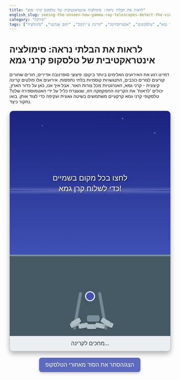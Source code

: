 ```yaml
---
title: "לראות את הבלתי נראה: סימולציה אינטראקטיבית של טלסקופ קרני גמא"
english_slug: seeing-the-unseen-how-gamma-ray-telescopes-detect-the-violent-universe
category: "פיזיקה"
tags: ["קרני גמא", "טלסקופים", "אסטרופיזיקה", "קרינת צ'רנקוב", "יקום אנרגטי", "סימולציה"]
---
```


# לראות את הבלתי נראה: סימולציה אינטראקטיבית של טלסקופ קרני גמא

דמיינו רגע את האירועים האלימים ביותר ביקום: פיצוצי סופרנובה אדירים, חורים שחורים קורעים לגזרים כוכבים, התנגשויות קוסמיות בלתי נתפסות. אירועים אלו פולטים קרינה קיצונית - קרני גמא, האנרגטיות מכל צורות האור. אבל איך אנו, כאן על כדור הארץ, יכולים 'לראות' את הקרינה החמקמקה הזו, שנעצרת כליל על ידי האטמוספירה שלנו? טלסקופי קרני גמא קרקעיים משתמשים בשיטה גאונית ועקיפה כדי לצוד אותן. בואו נחקור כיצד.

<div class="app-container">
    <div class="sky">
        <div class="instruction">לחצו בכל מקום בשמיים כדי לשלוח קרן גמא!</div>
        <div class="gamma-ray" id="gammaRay"></div>
        <div class="particle-shower" id="particleShower"></div>
        <div class="cherenkov-cone" id="cherenkovCone"></div>
        <div class="cherenkov-flash" id="cherenkovFlash"></div>
        <div class="atmosphere-line"></div>
        <div class="star star1"></div>
        <div class="star star2"></div>
        <div class="star star3"></div>
    </div>
    <div class="ground">
        <div class="telescope" id="telescope">
            <div class="mirror-segment"></div>
            <div class="mirror-segment"></div>
            <div class="mirror-segment"></div>
            <div class="mirror-segment"></div>
            <div class="mirror-segment"></div>
            <div class="mirror-segment"></div>
            <div class="mirror-segment"></div>
            <div class="mirror-segment"></div>
            <div class="camera"></div>
            <div class="support support-left"></div>
            <div class="support support-right"></div>
        </div>
         <div class="ground-texture"></div>
    </div>
    <div class="simulation-info">
        <div id="detectionStatus">מחכים לקרינה...</div>
    </div>
</div>

<style>
    /* Improved Color Palette */
    :root {
        --dark-blue-sky: #1A237E; /* Deep Indigo */
        --lighter-blue-sky: #3F51B5; /* Indigo */
        --ground-color: #455A64; /* Blue Gray */
        --telescope-silver: #B0BEC5; /* Blue Gray 200 */
        --telescope-support: #78909C; /* Blue Gray 400 */
        --gamma-yellow: #FFEB3B; /* Yellow 500 */
        --shower-white: rgba(255, 255, 255, 0.9);
        --cherenkov-blue: rgba(63, 81, 181, 0.7); /* Indigo 500 with transparency */
        --flash-blue: rgba(63, 81, 181, 1); /* Indigo 500 */
        --ui-background: #ECEFF1; /* Blue Gray 50 */
        --ui-button-primary: #5C6BC0; /* Indigo 400 */
        --ui-button-hover: #3949AB; /* Indigo 600 */
        --text-color-dark: #263238; /* Blue Gray 900 */
        --atmosphere-line-color: rgba(159, 168, 218, 0.6); /* Lavender 200 */
    }

    .app-container {
        width: 100%;
        max-width: 800px;
        margin: 20px auto;
        border: 1px solid var(--telescope-silver);
        border-radius: 12px;
        overflow: hidden;
        background-color: var(--ui-background);
        position: relative;
        font-family: 'Segoe UI', Tahoma, Geneva, Verdana, sans-serif;
        box-shadow: 0 8px 16px rgba(0, 0, 0, 0.3);
    }

    .sky {
        width: 100%;
        height: 450px; /* Increased height for better visual separation */
        background: linear-gradient(to bottom, var(--dark-blue-sky), var(--lighter-blue-sky));
        position: relative;
        overflow: hidden;
        cursor: pointer; /* Indicate clickable area */
    }

    .star {
        position: absolute;
        width: 2px;
        height: 2px;
        background-color: white;
        border-radius: 50%;
        box-shadow: 0 0 4px white;
    }

    .star1 { top: 10%; left: 20%; animation: twinkle 2s infinite alternate ease-in-out; }
    .star2 { top: 5%; left: 70%; animation: twinkle 2.5s infinite alternate ease-in-out 0.5s; }
    .star3 { top: 15%; left: 90%; animation: twinkle 3s infinite alternate ease-in-out 1s; }

    @keyframes twinkle {
        from { opacity: 0.8; transform: scale(1); }
        to { opacity: 0.4; transform: scale(0.8); }
    }


    .instruction {
        position: absolute;
        top: 50%;
        left: 50%;
        transform: translate(-50%, -50%);
        color: white;
        font-size: 1.5rem;
        text-align: center;
        text-shadow: 2px 2px 4px rgba(0,0,0,0.5);
        z-index: 15;
        pointer-events: none; /* Allows clicks to pass through */
        transition: opacity 0.5s ease-out;
    }

    .atmosphere-line {
        position: absolute;
        top: 55%; /* Represents top of dense atmosphere */
        left: 0;
        width: 100%;
        height: 3px; /* Thicker line */
        background: linear-gradient(to right, transparent, var(--atmosphere-line-color), transparent);
        box-shadow: 0 0 10px 3px var(--atmosphere-line-color);
        z-index: 2;
    }

    .ground {
        width: 100%;
        height: 250px; /* Increased height */
        background-color: var(--ground-color);
        position: relative;
        display: flex;
        justify-content: center;
        align-items: flex-start;
        border-top: 5px solid var(--telescope-support);
    }

    .ground-texture {
         position: absolute;
         top: 0;
         left: 0;
         width: 100%;
         height: 100%;
         background: repeating-linear-gradient(
             45deg,
             rgba(0,0,0,0.05),
             rgba(0,0,0,0.05) 5px,
             transparent 5px,
             transparent 10px
         );
         opacity: 0.1;
         pointer-events: none;
         z-index: 1;
    }


    .telescope {
        position: absolute;
        bottom: 20px; /* Lifted slightly */
        width: 150px; /* Wider base */
        height: 180px; /* Taller */
        z-index: 10;
        display: flex;
        flex-direction: column;
        align-items: center;
    }

    .mirror-segment {
        position: absolute;
        width: 30px;
        height: 15px;
        background-color: var(--telescope-silver);
        border-radius: 4px;
        box-shadow: 0 2px 5px rgba(0,0,0,0.2);
        transform-origin: bottom center; /* Pivot point for position */
        z-index: 11; /* Above supports */
    }

    /* Arrange segments to form a curved shape */
    .mirror-segment:nth-child(1) { bottom: 10px; left: 15px; transform: rotate(-20deg); }
    .mirror-segment:nth-child(2) { bottom: 5px; left: 40px; transform: rotate(-10deg); }
    .mirror-segment:nth-child(3) { bottom: 2px; left: 65px; transform: rotate(0deg); }
    .mirror-segment:nth-child(4) { bottom: 5px; left: 90px; transform: rotate(10deg); }
    .mirror-segment:nth-child(5) { bottom: 10px; left: 115px; transform: rotate(20deg); }
    /* Add more segments for a fuller look */
    .mirror-segment:nth-child(6) { bottom: 18px; left: 20px; transform: rotate(-30deg); }
    .mirror-segment:nth-child(7) { bottom: 18px; left: 105px; transform: rotate(30deg); }
     .mirror-segment:nth-child(8) { bottom: 25px; left: 65px; width: 40px; height: 20px; background-color: var(--telescope-support); z-index: 10; border-radius: 6px; } /* Base connection */


    .camera {
        width: 25px; /* Slightly larger */
        height: 25px;
        background-color: var(--flash-blue); /* Match flash color */
        border-radius: 50%;
        position: absolute;
        top: 60px; /* Positioned higher above the mirror */
        left: 50%;
        transform: translateX(-50%);
        z-index: 12;
        box-shadow: 0 0 8px var(--flash-blue);
         border: 3px solid white;
    }
     .support {
        position: absolute;
        bottom: 0;
        width: 10px;
        height: 120px; /* Taller */
        background-color: var(--telescope-support);
        z-index: 9;
         border-radius: 5px;
         box-shadow: inset 0 0 5px rgba(0,0,0,0.3);
    }
    .support-left { left: 20px; transform: rotate(10deg); transform-origin: bottom; }
    .support-right { right: 20px; transform: rotate(-10deg); transform-origin: bottom;}


    .gamma-ray {
        position: absolute;
        top: 0;
        left: 50%; /* Starting point */
        width: 3px; /* Thinner */
        height: 0;
        background-color: var(--gamma-yellow);
        box-shadow: 0 0 8px var(--gamma-yellow); /* Glow */
        transform: translateX(-1.5px);
        opacity: 1;
        z-index: 5;
    }

    .particle-shower {
        position: absolute;
        top: 55%; /* Starts at atmosphere interaction line */
        left: 50%;
        width: 0;
        height: 0;
        background: radial-gradient(circle, var(--shower-white) 0%, rgba(255,255,255,0) 70%);
        opacity: 0;
        transform: translate(-50%, -50%); /* Center the shower effect */
        border-radius: 50%;
        pointer-events: none;
        z-index: 4;
        filter: blur(5px); /* Soft glow effect */
    }

     .cherenkov-cone {
        position: absolute;
        top: 55%; /* Starts from shower origin */
        left: 50%;
        width: 0;
        height: 0;
        border-style: solid;
        border-color: transparent;
        border-top-color: var(--cherenkov-blue); /* Blue cone */
        border-top-width: 0; /* Starts as a point */
        border-left-width: 0;
        border-right-width: 0;
        opacity: 0;
        transform: translateX(-50%) translateY(-100%); /* Position tip at shower origin */
        transform-origin: bottom; /* Scale from the tip */
        pointer-events: none;
        z-index: 3;
     }


    .cherenkov-flash {
        position: absolute;
        /* Position calculated by JS */
        width: 0;
        height: 0;
        background: radial-gradient(circle, var(--flash-blue) 0%, rgba(63, 81, 181, 0) 70%); /* Blue flash */
        opacity: 0;
        transform: translate(-50%, -50%);
        border-radius: 50%;
        pointer-events: none;
        z-index: 6;
        box-shadow: 0 0 20px 10px var(--flash-blue); /* Stronger glow */
    }

    .simulation-info {
        padding: 10px;
        text-align: center;
        background-color: var(--ui-background);
        color: var(--text-color-dark);
        font-size: 1.1rem;
    }

    #detectionStatus {
        min-height: 1.5em; /* Reserve space to prevent layout shift */
    }

    #explanationButton {
        display: block; /* Make it a block element */
        width: fit-content; /* Fit button to text width */
        margin: 20px auto; /* Center the button */
        padding: 12px 20px; /* More padding */
        font-size: 1.1rem; /* Larger font */
        cursor: pointer;
        border: none;
        border-radius: 8px; /* More rounded */
        background-color: var(--ui-button-primary);
        color: white;
        transition: background-color 0.3s ease, transform 0.1s ease;
        box-shadow: 0 4px 8px rgba(0,0,0,0.2);
    }

    #explanationButton:hover {
        background-color: var(--ui-button-hover);
        transform: translateY(-2px);
    }
     #explanationButton:active {
        transform: translateY(0);
        box-shadow: 0 2px 4px rgba(0,0,0,0.2);
    }


    #explanation {
        margin-top: 20px;
        padding: 20px;
        background-color: var(--ui-background);
        border-radius: 8px;
        display: none; /* Initially hidden */
        line-height: 1.7; /* Increased line spacing */
        color: var(--text-color-dark);
        border-top: 1px solid var(--telescope-silver);
    }

    #explanation h2, #explanation h3 {
        color: var(--text-color-dark);
        margin-bottom: 12px; /* More space */
        border-bottom: 2px solid var(--telescope-support); /* Thicker border */
        padding-bottom: 6px;
        font-weight: bold;
    }

     #explanation p, #explanation ul {
        margin-bottom: 18px; /* More space */
    }

    #explanation ul {
        padding-left: 25px; /* More indentation */
    }

    #explanation li {
        margin-bottom: 10px; /* More space between list items */
    }

    #explanation a {
        color: var(--ui-button-primary);
        text-decoration: none;
    }
    #explanation a:hover {
        text-decoration: underline;
    }

</style>

<button id="explanationButton">הצג/הסתר את הסוד מאחורי הטלסקופ</button>

<div id="explanation">
    <h2>הסוד מאחורי הטלסקופ: כיצד 'רואים' קרני גמא?</h2>

    <h3>מהן קרני גמא ומאין הן מגיעות?</h3>
    <p>קרני גמא הן אלופי האנרגיה במשפחת הקרינה האלקטרומגנטית. הן נולדות באירועים הקוסמיים הדרמטיים והאלימים ביותר שאפשר לדמיין: פיצוצי כוכבים (סופרנובות), התנגשויות אימתניות בין חורים שחורים או כוכבי נייטרונים, ולבבות גלקסיות פעילים שפולטים סילוני חומר במהירות האור. חקר קרני גמא הוא כמו לראות את היקום בזמן התקף זעם קוסמי - רגעים קצרים אך רבי עוצמה שמגלים לנו על הפיזיקה הקיצונית ביותר.</p>
    <ul>
        <li><strong>התפרצויות קרני גמא (GRBs):</strong> ההבזקים הבהירים ביותר ביקום. חושבים שהם קשורים לקריסת כוכבים מסיביים או התמזגות גופים צפופים במיוחד.</li>
        <li><strong>שאריות סופרנובה:</strong> האפר הקוסמי שנותר מפיצוץ כוכב, בו חלקיקים מואצים לאנרגיות קיצוניות.</li>
        <li><strong>גלעיני גלקסיות פעילים (AGN):</strong> מפלצות-חורים שחורים במרכזי גלקסיות הפולטות סילונים על-יחסותיים של חלקיקים אנרגטיים.</li>
        <li><strong>פולסרים:</strong> כוכבי נייטרונים מסתובבים במהירות שמקרינים אלומות קרינה עוצמתיות.</li>
        <li><strong>חומר אפל (השערה מסעירה):</strong> חלק מהתיאוריות מנבאות שהתנגשויות או דעיכות של חלקיקי חומר אפל עשויות לפלוט קרני גמא – טלסקופים אלו הם ציידי החתימה האפלה הזו.</li>
    </ul>

    <h3>למה אי אפשר פשוט להשתמש במראה?</h3>
    <p>בניגוד לאור רגיל, שמתנהג יפה ומשתקף או נשבר בעדינות, קרני גמא הן פוטונים סופר-אנרגטיים. הן מתעלמות לחלוטין מרוב המראות והעדשות הרגילות, פשוט עוברות דרך האטומים. אם כבר מתרחשת אינטראקציה, היא לרוב הרסנית - כמו מסמר שיורה דרך קיר גבס במקום קפיצה קטנה ממראה. לכן, צריך גישה אחרת לגמרי.</p>

    <h3>הפיתרון: לאסוף את "הרמזים" באטמוספירה</h3>
    <p>כיוון שהאטמוספירה שלנו בולעת קרני גמא, אי אפשר לראות אותן ישירות מהקרקע. טלסקופי חלל (כמו פרמי) עושים זאת, אבל עבור קרני גמא *סופר* אנרגטיות, טלסקופים קרקעיים מסוג Cherenkov (IACT) מספקים דרך יצירתית:</p>

    <h4>1. מפגש באטמוספירה: יצירת מטר חלקיקים</h4>
    <p>כשקרן גמא מהחלל פוגעת באטמוספירה העליונה, היא מתנגשת באטומים. ההתנגשות הזו יוצרת "מבול" של חלקיקים שניוניים - בעיקר אלקטרונים ופוזיטרונים - שגם הם בעלי אנרגיה גבוהה. החלקיקים האלה ממשיכים להתנגש ויוצרים דורות נוספים של חלקיקים במהירות מטורפת. התהליך הזה נקרא "מטר חלקיקים" (particle shower), והוא מתפתח כמו מפולת שלגים אנרגטית שיורדת דרך האטמוספירה.</p>

    <h4>2. שבירת מחסום המהירות הקוסמי: קרינת צ'רנקוב</h4>
    <p>חלקיקים במטר, במיוחד אלקטרונים ופוזיטרונים קלי-משקל, נעים מהר מאוד. למרות שמהירותם נמוכה ממהירות האור בריק, היא *גבוהה יותר* ממהירות האור בתווך האטמוספרי (שהיא איטית יותר). כשחלקיק טעון שובר את מחסום מהירות האור בתווך, הוא יוצר "בום על-קולי" של אור כחלחל חלש וקצר מאוד - זוהי קרינת צ'רנקוב. קרינה זו נפלטת בצורת חרוט, עם זווית תלויה במהירות החלקיק. דמיינו מטוס סילון שעובר את מהירות הקול ויוצר גל הלם קולי; זה אותו עיקרון, רק עם אור וחלקיקים אטומים.</p>

    <h4>3. הטלסקופ: עין הענק לוכדת את ההבזק</h4>
    <p>טלסקופ Cherenkov קרקעי הוא בעצם אספן אור ענק שמטרתו ללכוד את הבזקי צ'רנקוב. הוא מורכב מ:</p>
    <ul>
        <li><strong>מראה סגמנטלית עצומה:</strong> בנויה מהרבה מראות קטנות, המראה כולה מתנהגת כאספן אור אחד ענק (קוטר עשרות מטרים!). היא מכוונת לשמיים כדי לאסוף כמה שיותר פוטוני צ'רנקוב המגיעים בחרוט מהמטר באטמוספירה.</li>
        <li><strong>מצלמת פיקסלים מהירה:</strong> ממוקמת בנקודת המוקד של המראה. זו לא מצלמה רגילה, אלא רשת צפופה של גלאי אור רגישים במיוחד, שמסוגלים לזהות את ההבזק הקצרצר (ננו-שניות!) של קרינת צ'רנקוב ולמדוד את עוצמתו וצורתו המדויקת.</li>
    </ul>

    <h4>4. פענוח התמונה: שחזור קרן הגמא המקורית</h4>
    <p>הבזק צ'רנקוב שנרשם במצלמה הוא "טביעת האצבע" של מטר החלקיקים שיצרה קרן הגמא. הצורה של ההבזק (אליפסה), מיקומו במצלמה, והזמן המדויק שבו הגיעו הפוטונים, מכילים את כל המידע. על ידי ניתוח מדויק של הבזק זה (ובמערכים מודרניים, על ידי השוואת הבזקים מאותו מטר שנקלטו ע"י מספר טלסקופים בו-זמנית), אסטרונומים יכולים לשחזר לאחור את מסלול מטר החלקיקים, וחשוב מכך - לקבוע מה היה הכיוון שממנו הגיעה קרן הגמא המקורית ומה הייתה האנרגיה שלה. כך, למרות שלא ראינו את קרן הגמא עצמה, אנו "רואים" אותה דרך האור הכחול החיוור שהיא השאירה אחריה באטמוספירה.</p>

    <h3>מצפי כרנקוב מובילים</h3>
    <p>מצפים כמו H.E.S.S. (נמיביה), MAGIC (איי הקנריים), ו-VERITAS (ארה"ב) מובילים את המחקר הזה. הפרויקט העתידי הענק CTA (Cherenkov Telescope Array) יבנה את מערך הטלסקופים הגדול והרגיש ביותר אי-פעם, כדי לפתוח חלון חדש ליקום האנרגטי.</p>

    <h3>למה זה חשוב?</h3>
    <p>חקר קרני גמא הוא החזית של האסטרופיזיקה האנרגטית. הוא מאפשר לנו לחקור את הפיזיקה בתנאים שאי אפשר לשחזר במעבדה, להבין כיצד חלקיקים מואצים למהירויות אדירות בסביבת חורים שחורים וכוכבי נייטרונים, לפענח את החידה של התפרצויות קרני הגמא, ואף לחפש אחר עדויות לקיום חומר אפל - אולי החומר המסתורי הזה פולט קרני גמא כשהוא מתנגש בעצמו?</p>
</div>

<script>
    const explanationButton = document.getElementById('explanationButton');
    const explanationDiv = document.getElementById('explanation');
    const skyElement = document.querySelector('.sky');
    const instructionElement = document.querySelector('.instruction');
    const detectionStatusElement = document.getElementById('detectionStatus');

    const gammaRay = document.getElementById('gammaRay');
    const particleShower = document.getElementById('particleShower');
    const cherenkovCone = document.getElementById('cherenkovCone');
    const cherenkovFlash = document.getElementById('cherenkovFlash');
    const atmosphereLine = document.querySelector('.atmosphere-line');
    const telescope = document.getElementById('telescope');

    // Store atmospheric interaction height (as percentage of sky height)
    const atmosphereHeightPercent = 55; // Matches CSS
    const atmosphereLineTop = atmosphereHeightPercent + '%';

    let isAnimating = false; // Flag to prevent multiple animations

    // Function to reset all elements to initial state and clear transitions
    function resetSimulation() {
         // Use a temporary class or inline style to clear transitions
         const elementsToReset = [gammaRay, particleShower, cherenkovCone, cherenkovFlash];
         elementsToReset.forEach(el => {
             el.style.transition = 'none';
             // Reset specific properties that were animated
             el.style.height = '';
             el.style.top = '';
             el.style.left = '';
             el.style.opacity = '';
             el.style.width = '';
             el.style.transform = '';
             el.style.border = ''; // Clear cone borders
             el.style.borderTop = '';
             el.style.borderLeft = '';
             el.style.borderRight = '';
             el.style.boxShadow = ''; // Clear flash shadow
         });


         // Reapply initial styles after clearing transitions and state
         Object.assign(gammaRay.style, { top: '0%', height: '0', opacity: '1', width: '3px', transform: 'translateX(-1.5px)', boxShadow: '0 0 8px var(--gamma-yellow)', backgroundColor: 'var(--gamma-yellow)' });
         Object.assign(particleShower.style, { top: atmosphereLineTop, width: '0', height: '0', opacity: '0', transform: 'translate(-50%, -50%)', backgroundColor: 'transparent', backgroundImage: 'radial-gradient(circle, var(--shower-white) 0%, rgba(255,255,255,0) 70%)', filter: 'blur(5px)' });

          // Ensure cone is reset to a point (0 width borders, 0 height border-top-width)
          Object.assign(cherenkovCone.style, {
              top: atmosphereLineTop,
              left: '50%', // Will be updated by click
              width: '0',
              height: '0',
              opacity: '0',
              borderStyle: 'solid',
              borderColor: 'transparent',
              borderTopColor: 'var(--cherenkov-blue)',
              borderTopWidth: '0',
              borderLeftWidth: '0',
              borderRightWidth: '0',
              transform: 'translateX(-50%) translateY(-100%)', /* Position tip at shower origin */
              transformOrigin: 'bottom' /* Scale from the tip */
          });


         Object.assign(cherenkovFlash.style, { width: '0', height: '0', opacity: '0', transform: 'translate(-50%, -50%)', backgroundImage: 'radial-gradient(circle, var(--flash-blue) 0%, rgba(63, 81, 181, 0) 70%)', boxShadow: '0 0 20px 10px var(--flash-blue)' });


        // Force a reflow to apply reset styles immediately before starting new transitions
        void gammaRay.offsetWidth;
    }

    function startSimulation(clickXPercent) {
        if (isAnimating) return; // Prevent starting if already animating
        isAnimating = true;
        resetSimulation();
        detectionStatusElement.textContent = 'מחפשים קרן גמא...';
        instructionElement.style.opacity = '0'; // Fade out instruction on first click

        const skyHeight = skyElement.offsetHeight;
        const groundHeight = document.querySelector('.ground').offsetHeight;
        const telescopeHeight = telescope.offsetHeight;
        const mirrorBottomOffset = 20; // Matches CSS bottom: 20px on telescope
        const atmospherePixelTop = skyHeight * (atmosphereHeightPercent / 100);

        // Calculate target position for the flash (just above the telescope mirror)
        // Assuming telescope is centered horizontally. Flash position needs to be dynamic
        // based on click X and cone angle. For simplicity here, let's just position
        // the flash horizontally under the shower origin, and vertically just above the mirror.
        const telescopeMirrorTopRelativeToSky = skyHeight - (groundHeight - mirrorBottomOffset - (telescope.querySelector('.mirror-segment:nth-child(8)').offsetHeight / 2)); // Approx position of the mirror's center base
        const flashTargetY = telescopeMirrorTopRelativeToSky; // Vertical position of the flash center

        // --- Step 1: Gamma Ray travels to atmosphere ---
        gammaRay.style.left = clickXPercent + '%'; // Start from click X
        gammaRay.style.transition = 'height 1s linear, top 1s linear, opacity 0.5s ease-out 1s, left 0.5s linear';
        gammaRay.style.height = (atmospherePixelTop) + 'px';
        gammaRay.style.top = atmosphereLineTop;
        gammaRay.style.opacity = '0'; // Fade out as it interacts


        // --- Step 2: Particle Shower (starts when gamma ray hits atmosphere) ---
        const showerStartTime = 1000; // Matches gammaRay transition duration
        const showerStartLeft = clickXPercent; // Shower starts horizontally where ray hit

        setTimeout(() => {
            particleShower.style.left = showerStartLeft + '%'; // Position shower at click X
            particleShower.style.transition = 'width 0.6s ease-out, height 0.6s ease-out, opacity 0.7s ease-out';
            particleShower.style.opacity = '1';
            particleShower.style.width = '180px'; // Max shower size
            particleShower.style.height = '180px';
            detectionStatusElement.textContent = 'מטר חלקיקים נוצר!';
        }, showerStartTime);

        // --- Step 3: Cherenkov Cone (starts slightly after shower initiation) ---
         const coneStartTime = showerStartTime + 400; // Start shortly after shower begins
         const coneStartLeft = showerStartLeft; // Cone starts horizontally where shower began

         setTimeout(() => {
             const coneElement = document.getElementById('cherenkovCone');
             coneElement.style.left = coneStartLeft + '%'; // Position cone origin at shower X

             const totalFallHeight = flashTargetY - atmospherePixelTop; // Height from atmosphere line to flash level
             const coneAngleRad = Math.PI / 10; // Example cone angle (18 degrees) - adjust for visual effect
             const finalConeBaseWidth = totalFallHeight * Math.tan(coneAngleRad); // Width at the flash level

             // Animate cone dimensions
             coneElement.style.transition = `border-top-width 0.8s linear, border-left-width 0.8s linear, border-right-width 0.8s linear, opacity 0.6s ease-out`;
             coneElement.style.opacity = '1';
             coneElement.style.borderTopWidth = `${totalFallHeight}px`;
             coneElement.style.borderLeftWidth = `${finalConeBaseWidth}px`;
             coneElement.style.borderRightWidth = `${finalConeBaseWidth}px`;

             detectionStatusElement.textContent = 'קרינת צ\'רנקוב נוצרת!';
         }, coneStartTime);


        // --- Step 4: Cherenkov Flash Detected (when cone hits telescope level) ---
        const flashStartTime = coneStartTime + 800; // Appears as cone reaches the ground level
        const flashStartLeft = coneStartLeft; // Flash appears below the shower origin horizontally

        setTimeout(() => {
            cherenkovFlash.style.top = `${flashTargetY}px`; // Position flash vertically just above mirror
            cherenkovFlash.style.left = flashStartLeft + '%'; // Position flash horizontally under shower origin

            cherenkovFlash.style.transition = 'width 0.3s ease-out, height 0.3s ease-out, opacity 0.4s ease-out';
            cherenkovFlash.style.opacity = '1';
            cherenkovFlash.style.width = '100px'; // Size of the detected flash on camera
            cherenkovFlash.style.height = '100px';
            detectionStatusElement.textContent = 'הבזק צ\'רנקוב נקלט!';


             // Fade out the flash after a short display and complete animation cycle
            setTimeout(() => {
                 cherenkovFlash.style.transition = 'opacity 0.5s ease-out';
                 cherenkovFlash.style.opacity = '0';
                  detectionStatusElement.textContent = 'נאגוד נתונים... מוכן לקריאה הבאה!';
                 isAnimating = false; // Allow new animation after fade out
                 instructionElement.style.opacity = '1'; // Show instruction again
            }, 1200); // Flash visible for 1.2 second

        }, flashStartTime);
    }

    // Toggle explanation visibility
    explanationButton.addEventListener('click', () => {
        const isHidden = explanationDiv.style.display === 'none' || explanationDiv.style.display === '';
        explanationDiv.style.display = isHidden ? 'block' : 'none';
        explanationButton.textContent = isHidden ? 'הסתר את הסוד מאחורי הטלסקופ' : 'הצג/הסתר את הסוד מאחורי הטלסקופ';
    });

    // Allow clicking on the sky to trigger the simulation
    skyElement.addEventListener('click', (event) => {
        if (!isAnimating) {
             const skyRect = skyElement.getBoundingClientRect();
             const clickX = event.clientX - skyRect.left;
             const clickXPercent = (clickX / skyRect.width) * 100;
             startSimulation(clickXPercent);
        }
    });


    // Initial state setup (ensure elements are hidden/at start)
    resetSimulation();
    instructionElement.style.opacity = '1'; // Ensure instruction is visible initially

</script>
```